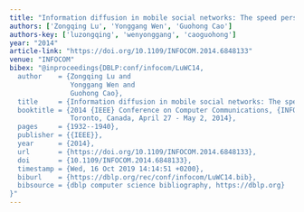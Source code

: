 ```yaml
---
title: "Information diffusion in mobile social networks: The speed perspective"
authors: ['Zongqing Lu', 'Yonggang Wen', 'Guohong Cao']
authors-key: ['luzongqing', 'wenyonggang', 'caoguohong']
year: "2014"
article-link: "https://doi.org/10.1109/INFOCOM.2014.6848133"
venue: "INFOCOM"
bibex: "@inproceedings{DBLP:conf/infocom/LuWC14,
  author    = {Zongqing Lu and
               Yonggang Wen and
               Guohong Cao},
  title     = {Information diffusion in mobile social networks: The speed perspective},
  booktitle = {2014 {IEEE} Conference on Computer Communications, {INFOCOM} 2014,
               Toronto, Canada, April 27 - May 2, 2014},
  pages     = {1932--1940},
  publisher = {{IEEE}},
  year      = {2014},
  url       = {https://doi.org/10.1109/INFOCOM.2014.6848133},
  doi       = {10.1109/INFOCOM.2014.6848133},
  timestamp = {Wed, 16 Oct 2019 14:14:51 +0200},
  biburl    = {https://dblp.org/rec/conf/infocom/LuWC14.bib},
  bibsource = {dblp computer science bibliography, https://dblp.org}
}"
---
```

